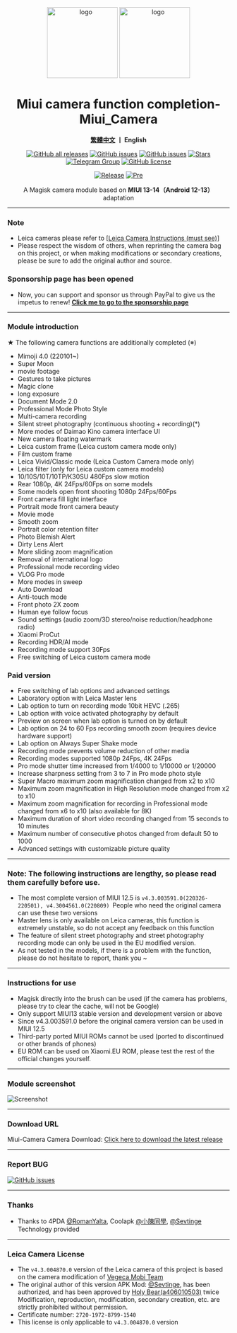 <div align="center">
   <img width="160" src="https://i.imgur.com/wz2b85J.png" alt="logo">
   <img width="160" src="https://i.imgur.com/jm0M0rG.png" alt="logo">
   <h1>Miui camera function completion-Miui_Camera</h1>
   <p>
       <b><a href="https://github.com/a406010503/Miui_Camera/blob/main/README.md">繁體中文</a>  丨 English</b>
   </p>
   <a href="https://github.com/a406010503/Miui_Camera/releases"><img alt="GitHub all releases" src="https://img.shields.io/github/downloads/a406010503/Miui_Camera/total?label=Downloads"></a>
   <a href="https://github.com/a406010503/Miui_Camera/issues"><img alt="GitHub issues" src="https://img.shields.io/github/issues/a406010503/Miui_Camera"></a>
   <a href="https://crowdin.com/project/miui-camera-mod"><img alt="GitHub issues" src="https://badges.crowdin.net/miui-camera-mod/localized.svg"></a>
   <a href="https://github.com/a406010503/Miui_Camera/"><img alt="Stars" src="https://img.shields.io/github/stars/a406010503/Miui_Camera?label=stars"></a>
   <a href="https://t.me/HolyBearHome"><img alt="Telegram Group" src="https://img.shields.io/badge/聖小熊の小屋-Telegram-blue.svg?logo=telegram"></a>
   <a href="https://github.com/a406010503/Miui_Camera/blob/main/LICENSE"><img alt="GitHub license" src="https://img.shields.io/github/license/a406010503/Miui_Camera"></a><p>
      <a href="https://github.com/a406010503/Miui_Camera/releases/latest"><img alt="Release" src="https://img.shields.io/github/v/release/a406010503/Miui_Camera?label=release"></a>
   <a href="https://github.com/a406010503/Miui_Camera/releases/"><img alt="Pre" src="https://img.shields.io/github/v/tag/a406010503/Miui_Camera?color=orange&include_prereleases&label=Pre-release"></a>
   <p>A Magisk camera module based on <b>MIUI 13-14（Android 12-13）</b> adaptation</p>
</div>

---

### Note
- Leica cameras please refer to [[Leica Camera Instructions (must see)](https://github.com/a406010503/Miui_Camera/blob/main/Leica_en.md)]
- Please respect the wisdom of others, when reprinting the camera bag on this project, or when making modifications or secondary creations, please be sure to add the original author and source.

### Sponsorship page has been opened
- Now, you can support and sponsor us through PayPal to give us the impetus to renew!
**[Click me to go to the sponsorship page](https://paypal.me/holybear0610)**

---

### Module introduction
★ The following camera functions are additionally completed (※)
- Mimoji 4.0 (220101~)
- Super Moon
- movie footage
- Gestures to take pictures
- Magic clone
- long exposure
- Document Mode 2.0
- Professional Mode Photo Style
- Multi-camera recording
- Silent street photography (continuous shooting + recording)(*)
- More modes of Daimao Kino camera interface UI
- New camera floating watermark
- Leica custom frame (Leica custom camera mode only)
- Film custom frame
- Leica Vivid/Classic mode (Leica Custom Camera mode only)
- Leica filter (only for Leica custom camera models)
- 10/10S/10T/10TP/K30SU 480Fps slow motion
- Rear 1080p, 4K 24Fps/60Fps on some models
- Some models open front shooting 1080p 24Fps/60Fps
- Front camera fill light interface
- Portrait mode front camera beauty
- Movie mode
- Smooth zoom
- Portrait color retention filter
- Photo Blemish Alert
- Dirty Lens Alert
- More sliding zoom magnification
- Removal of international logo
- Professional mode recording video
- VLOG Pro mode
- More modes in sweep
- Auto Download
- Anti-touch mode
- Front photo 2X zoom
- Human eye follow focus
- Sound settings (audio zoom/3D stereo/noise reduction/headphone radio)
- Xiaomi ProCut
- Recording HDR/AI mode
- Recording mode support 30Fps
- Free switching of Leica custom camera mode

### Paid version
- Free switching of lab options and advanced settings
- Laboratory option with Leica Master lens
- Lab option to turn on recording mode 10bit HEVC (.265)
- Lab option with voice activated photography by default
- Preview on screen when lab option is turned on by default
- Lab option on 24 to 60 Fps recording smooth zoom (requires device hardware support)
- Lab option on Always Super Shake mode
- Recording mode prevents volume reduction of other media
- Recording modes supported 1080p 24Fps, 4K 24Fps
- Pro mode shutter time increased from 1/4000 to 1/10000 or 1/20000
- Increase sharpness setting from 3 to 7 in Pro mode photo style
- Super Macro maximum zoom magnification changed from x2 to x10
- Maximum zoom magnification in High Resolution mode changed from x2 to x10
- Maximum zoom magnification for recording in Professional mode changed from x6 to x10 (also available for 8K)
- Maximum duration of short video recording changed from 15 seconds to 10 minutes
- Maximum number of consecutive photos changed from default 50 to 1000
- Advanced settings with customizable picture quality

---

### Note: The following instructions are lengthy, so please read them carefully before use.
- The most complete version of MIUI 12.5 is `v4.3.003591.0(220326-220501), v4.3004561.0(220809) `People who need the original camera can use these two versions
- Master lens is only available on Leica cameras, this function is extremely unstable, so do not accept any feedback on this function
- The feature of silent street photography and street photography recording mode can only be used in the EU modified version.
- As not tested in the models, if there is a problem with the function, please do not hesitate to report, thank you ~

---

### Instructions for use
- Magisk directly into the brush can be used (if the camera has problems, please try to clear the cache, will not be Google)
- Only support MIUI13 stable version and development version or above
- Since v4.3.003591.0 before the original camera version can be used in MIUI 12.5
- Third-party ported MIUI ROMs cannot be used (ported to discontinued or other brands of phones)
- EU ROM can be used on Xiaomi.EU ROM, please test the rest of the official changes yourself.

---

### Module screenshot
![Screenshot](https://i.imgur.com/yx2fdcg.png)

---

### Download URL

Miui-Camera Camera Download: [Click here to download the latest release](https://github.com/a406010503/Miui_Camera/releases)

---

### Report BUG

  <a href="https://github.com/a406010503/Miui_Camera/issues"><img alt="GitHub issues" src="https://img.shields.io/github/issues/a406010503/Miui_Camera"> </a>

---

### Thanks
- Thanks to 4PDA [@RomanYalta](https://4pda.to/forum/index.php?showuser=513933), Coolapk [@小陳同學](http://www.coolapk.com/u/1388927), [@Sevtinge](https://github.com/Sevtinge) Technology provided

---

### Leica Camera License
- The `v4.3.004870.0` version of the Leica camera of this project is based on the camera modification of [Vegeca Mobi Team](http://sevtinge.wecrane.club/miuicam_mod/4870.html)
- The original author of this version APK Mod: [@Sevtinge](https://github.com/Sevtinge), has been authorized, and has been approved by [Holy Bear(a406010503)](https://github.com/a406010503) twice Modification, reproduction, modification, secondary creation, etc. are strictly prohibited without permission.
- Certificate number: `2720-1972-8799-1540`
- This license is only applicable to `v4.3.004870.0` version

